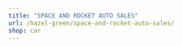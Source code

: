 ```yaml
---
title: "SPACE AND ROCKET AUTO SALES"
url: /hazel-green/space-and-rocket-auto-sales/
shop: car
---
```

